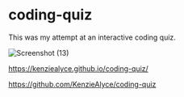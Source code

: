 # coding-quiz

This was my attempt at an interactive coding quiz. 

![Screenshot (13)](https://user-images.githubusercontent.com/73435380/103939953-39628e00-50f2-11eb-99fc-cb0f0bd1b29d.png)

https://kenziealyce.github.io/coding-quiz/

https://github.com/KenzieAlyce/coding-quiz
